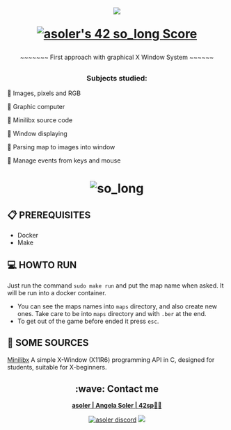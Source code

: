 
<h1  align="center">
  <img src=https://game.42sp.org.br/static/assets/achievements/so_longe.png>  
  
  [![asoler's 42 so_long Score](https://badge42.vercel.app/api/v2/cl263316l006809l0mxrfwgrw/project/2642883)](https://github.com/JaeSeoKim/badge42)
</h1>

<p align="center">
     ~~~~~~~   First approach with graphical X Window System   ~~~~~~
</p>

## <h3 align="center">Subjects studied:</h3>
<p>

💠 Images, pixels and RGB

💠 Graphic computer

💠 Minilibx source code 

💠 Window displaying

💠 Parsing map to images into window

💠 Manage events from keys and mouse

</p>

<h1  align="center">

![so_long](https://user-images.githubusercontent.com/53455663/184430263-008b5ec8-31bc-4bf3-8355-f8ee378c9492.png)

</h1>

## :clipboard: PREREQUISITES

- Docker
- Make

## :computer: HOWTO RUN

Just run the command `sudo make run` and put the map name when asked. It will be run into a docker container.

- You can see the maps names into `maps` directory, and also create new ones. Take care to be into `maps` directory and with `.ber` at the end.
- To get out of the game before ended it press `esc`.

## :gem: SOME SOURCES

[Minilibx](https://github.com/42Paris/minilibx-linux) A simple X-Window (X11R6) programming API in C, designed for students, suitable for X-beginners.

<h2  align="center">:wave: Contact me</h2>
<p  align="center">
  <strong> <a href="mailto:asoler@student.42sp.org.br"/>asoler | Angela Soler | 42sp👨‍🚀</a></strong>
  <p align="center">
    <a href="https://discordapp.com/users/AngelaSol#1460"><img src="https://img.shields.io/badge/Discord-5865F2?style=for-the-badge&logo=discord&logoColor=white" alt="asoler discord"/></a>
    <a href="https://www.linkedin.com/in/angela-soler-982753212/"><img src="https://img.shields.io/badge/LinkedIn-0077B5?style=for-the-badge&logo=linkedin&logoColor=white"/></a>
  </p>
</p>
